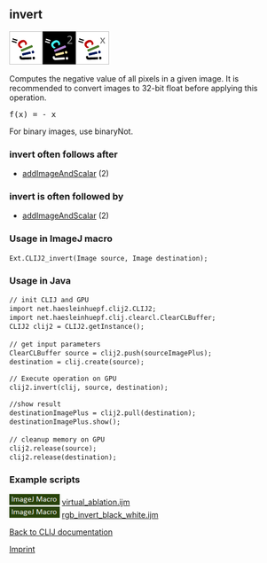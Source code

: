 ## invert
<img src="images/mini_clij1_logo.png"/><img src="images/mini_clij2_logo.png"/><img src="images/mini_clijx_logo.png"/>

Computes the negative value of all pixels in a given image. It is recommended to convert images to 
32-bit float before applying this operation.

<pre>f(x) = - x</pre>

For binary images, use binaryNot.

### invert often follows after
* <a href="reference_addImageAndScalar">addImageAndScalar</a> (2)


### invert is often followed by
* <a href="reference_addImageAndScalar">addImageAndScalar</a> (2)


### Usage in ImageJ macro
```
Ext.CLIJ2_invert(Image source, Image destination);
```


### Usage in Java
```
// init CLIJ and GPU
import net.haesleinhuepf.clij2.CLIJ2;
import net.haesleinhuepf.clij.clearcl.ClearCLBuffer;
CLIJ2 clij2 = CLIJ2.getInstance();

// get input parameters
ClearCLBuffer source = clij2.push(sourceImagePlus);
destination = clij.create(source);
```

```
// Execute operation on GPU
clij2.invert(clij, source, destination);
```

```
//show result
destinationImagePlus = clij2.pull(destination);
destinationImagePlus.show();

// cleanup memory on GPU
clij2.release(source);
clij2.release(destination);
```




### Example scripts
<a href="https://github.com/clij/clij2-docs/blob/master/src/main/macro/virtual_ablation.ijm"><img src="images/language_macro.png" height="20"/></a> [virtual_ablation.ijm](https://github.com/clij/clij2-docs/blob/master/src/main/macro/virtual_ablation.ijm)  
<a href="https://github.com/clij/clij2-docs/blob/master/src/main/macro/rgb_invert_black_white.ijm"><img src="images/language_macro.png" height="20"/></a> [rgb_invert_black_white.ijm](https://github.com/clij/clij2-docs/blob/master/src/main/macro/rgb_invert_black_white.ijm)  


[Back to CLIJ documentation](https://clij.github.io/)

[Imprint](https://clij.github.io/imprint)
